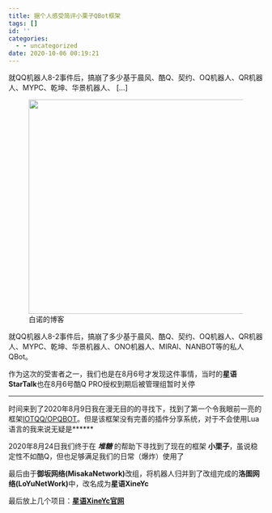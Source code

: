 ```yaml
---
title: 据个人感受简评小栗子QBot框架
tags: []
id: ''
categories:
  - - uncategorized
date: 2020-10-06 00:19:21
---
```


就QQ机器人8-2事件后，搞崩了多少基于晨风、酷Q、契约、OQ机器人、QR机器人、MYPC、乾坤、华景机器人、 \[…\]
<!-- more -->

<figure class="wp-block-image size-large is-style-default"><img loading="lazy" width="924" height="424" src="http://blog.tnxg.loyunet.cn//wp-content/uploads/2020/10/image.png" alt="" class="wp-image-46" srcset="http://127.0.0.1/wp-content/uploads/2020/10/image.png 924w, http://127.0.0.1/wp-content/uploads/2020/10/image-300x138.png 300w, http://127.0.0.1/wp-content/uploads/2020/10/image-768x352.png 768w" sizes="(max-width: 924px) 100vw, 924px" /><figcaption>白诺的博客</figcaption></figure>



<p>就QQ机器人8-2事件后，搞崩了多少基于晨风、酷Q、契约、OQ机器人、QR机器人、MYPC、乾坤、华景机器人、ONO机器人、MIRAI、NANBOT等的私人QBot。</p>



<p>作为这次的受害者之一，我们也是在8月6号才发现这件事情，当时的<strong>星语StarTalk</strong>也在8月6号酷Q PRO授权到期后被管理组暂时关停</p>



<hr class="wp-block-separator is-style-wide"/>



<p>时间来到了2020年8月9日我在漫无目的的寻找下，找到了第一个令我眼前一亮的框架<a rel="noreferrer noopener" target="_blank" href="http://127.0.0.1/nmsl/wj22ix4lcv63" rel="nofollow">IOTQQ/OPQBOT</a>。但是该框架没有完善的插件分享系统，对于不会使用Lua语言的我来说无疑是******</p>



<p>2020年8月24日我们终于在 <strong><em>堆糖</em></strong> 的帮助下寻找到了现在的框架 <strong>小栗子</strong>，虽说稳定性不如酷Q，但也足够满足我们的日常<span class="heimu" title="你知道的太多了">（爆炸）</span>使用了</p>



<p>最后由于<strong>御坂网络(MisakaNetwork)</strong>改组，将机器人归并到了改组完成的<strong>洛圄网络(LoYuNetWork)</strong>中，改名成为<strong>星语XineYc</strong></p>



<p>最后放上几个项目：<strong><a rel="noreferrer noopener" href="http://127.0.0.1/nmsl/tym7q6mjsio0" rel="nofollow" data-type="URL" data-id="https://xineyc.loyunet.xyz/" target="_blank">星语XineYc官网</a></strong></p>
